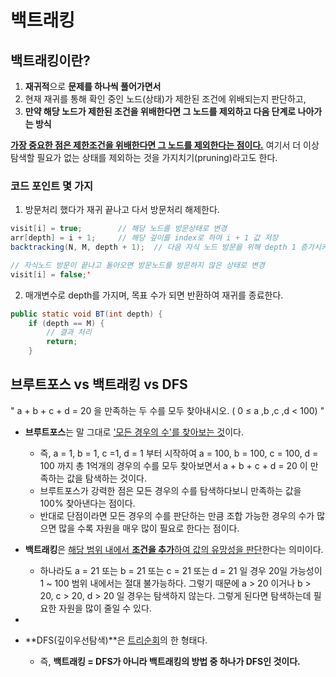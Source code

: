 # 백트래킹

## 백트래킹이란?
1. **재귀적**으로 **문제를 하나씩 풀어가면서** 
2. 현재 재귀를 통해 확인 중인 노드(상태)가 제한된 조건에 위배되는지 판단하고, 
3. **만약 해당 노드가 제한된 조건을 위배한다면 그 노드를 제외하고 다음 단계로 나아가는 방식**

<U>**가장 중요한 점은 제한조건을 위배한다면 그 노드를 제외한다는 점이다.**</U>
여기서 더 이상 탐색할 필요가 없는 상태를 제외하는 것을 가지치기(pruning)라고도 한다.

### 코드 포인트 몇 가지
1. 방문처리 했다가 재귀 끝나고 다서 방문처리 해제한다.
```java
visit[i] = true;		// 해당 노드를 방문상태로 변경
arr[depth] = i + 1;		// 해당 깊이를 index로 하여 i + 1 값 저장
backtracking(N, M, depth + 1);	// 다음 자식 노드 방문을 위해 depth 1 증가시키면서 재귀호출

// 자식노드 방문이 끝나고 돌아오면 방문노드를 방문하지 않은 상태로 변경
visit[i] = false;'
```
2. 매개변수로 depth를 가지며, 목표 수가 되면 반환하여 재귀를 종료한다.
```java
public static void BT(int depth) {
    if (depth == M) {
        // 결과 처리
        return;
    }
```


## 브루트포스 vs 백트래킹 vs DFS
" a + b + c + d = 20 을 만족하는 두 수를 모두 찾아내시오. ( 0 ≤ a ,b ,c ,d < 100) "

- **브루트포스**는 말 그대로 <U>'모든 경우의 수'를 찾아보는 것</U>이다. 
  - 즉, a = 1, b = 1, c =1, d = 1 부터 시작하여 a = 100, b = 100, c = 100, d = 100 까지 총 1억개의 경우의 수를 모두 찾아보면서 a + b + c + d = 20 이 만족하는 값을 탐색하는 것이다.
  - 브루트포스가 강력한 점은 모든 경우의 수를 탐색하다보니 만족하는 값을 100% 찾아낸다는 점이다.
  - 반대로 단점이라면 모든 경우의 수를 판단하는 만큼 조합 가능한 경우의 수가 많으면 많을 수록 자원을 매우 많이 필요로 한다는 점이다.

- **백트래킹**은 <U>해당 범위 내에서 **조건을 추가**하여 값의 유망성을 판단</U>한다는 의미이다.
  - 하나라도 a = 21 또는 b = 21 또는 c = 21 또는 d = 21 일 경우 20일 가능성이 1 ~ 100 범위 내에서는 절대 불가능하다. 그렇기 때문에 a > 20 이거나 b > 20, c > 20, d > 20 일 경우는 탐색하지 않는다. 그렇게 된다면 탐색하는데 필요한 자원을 많이 줄일 수 있다.
- 
- **DFS(깊이우선탐색)**은 <U>트리순회</U>의 한 형태다.
  - 즉, **백트래킹 = DFS가 아니라 백트래킹의 방법 중 하나가 DFS인 것이다.**
